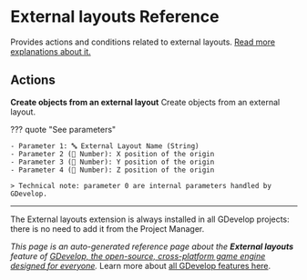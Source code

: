 # External layouts Reference

Provides actions and conditions related to external layouts. [Read more explanations about it.](/gdevelop5/interface/scene-editor/external-layouts)

## Actions

**Create objects from an external layout**
Create objects from an external layout.

??? quote "See parameters"

    - Parameter 1: 🔤 External Layout Name (String)
    - Parameter 2 (🔢 Number): X position of the origin
    - Parameter 3 (🔢 Number): Y position of the origin
    - Parameter 4 (🔢 Number): Z position of the origin

    > Technical note: parameter 0 are internal parameters handled by GDevelop.





---

The External layouts extension is always installed in all GDevelop projects: there is no need to add it from the Project Manager.

*This page is an auto-generated reference page about the **External layouts** feature of [GDevelop, the open-source, cross-platform game engine designed for everyone](https://gdevelop.io/).* Learn more about [all GDevelop features here](/gdevelop5/all-features).